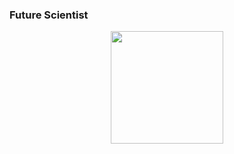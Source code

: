 ### Future Scientist


<div align="center">
  <a href="https://github.com/Kongxu7">
  <img height="180em" src=" https://github-readme-stats.vercel.app/api?username=Kongxu7&theme=vision-friendly-dark_icons=true"/>                  
</div>

